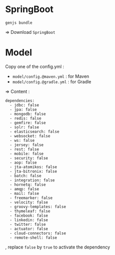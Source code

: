 # SpringBoot

```
genjs bundle
```
=> Download ```SpringBoot```

# Model

Copy one of the config.yml :

* ```model/config.@maven.yml``` : for Maven
* ```model/config.@gradle.yml``` : for Gradle

=> Content :
```
dependencies:
  - jdbc: false
  - jpa: false
  - mongodb: false
  - redis: false
  - gemfire: false
  - solr: false
  - elasticsearch: false
  - websocket: false
  - ws: false
  - jersey: false
  - rest: false
  - mobile: false
  - security: false
  - aop: false
  - jta-atomikos: false
  - jta-bitronix: false
  - batch: false
  - integration: false
  - hornetq: false
  - amqp: false
  - mail: false
  - freemarker: false
  - velocity: false
  - groovy-templates: false
  - thymeleaf: false
  - facebook: false
  - linkedin: false
  - twitter: false
  - actuator: false
  - cloud-connectors: false
  - remote-shell: false
```
, replace ```false``` by ```true``` to activate the dependency
